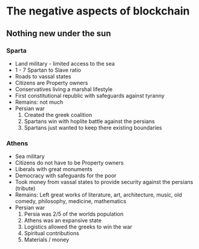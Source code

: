 # The negative aspects of blockchain

## Nothing new under the sun

### Sparta

- Land military - limited access to the sea
- 1 - 7 Spartan to Slave ratio
- Roads to vassal states
- Citizens are Property owners
- Conservatives  living a marshal lifestyle
- First constitutional republic with safeguards against tyranny
- Remains: not much
- Persian war
    1. Created the greek coalition
    2. Spartans win with hoplite battle against the persians
    3. Spartans just wanted to keep there existing boundaries

### Athens

- Sea military
- Citizens do not have to be Property owners
- Liberals with great monuments
- Democracy with safeguards for the poor
- Took money from vassal states to provide security against the persians (tribute)
- Remains: Left great works of literature, art, architecture, music, old comedy, philosophy, medicine, mathematics
- Persian war
    1. Persia was 2/5 of the worlds population
    2. Athens was an expansive state
    3. Logistics allowed the greeks to win the war
    4. Spiritual contributions
    5. Materials / money
